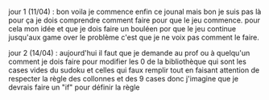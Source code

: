 jour 1 (11/04) : bon voila je commence enfin ce jounal mais bon je suis pas là pour ça
                 je dois comprendre comment faire pour que le jeu commence. pour cela mon idée et que je dois faire un bouléen por que le jeu continue jusqu'aux  game over
                 le problème c'est que je ne voix pas comment le faire.
                 
jour 2 (14/04) : aujourd'hui il faut que je demande au prof ou à quelqu'un comment je dois faire pour modifier les 0 de la bibliothèque qui sont les cases vides du sudoku et celles qui faux remplir tout en faisant attention de respecter la règle des collonnes et des 9 cases donc j'imagine que je devrais faire un "if" pour définir la règle                 
